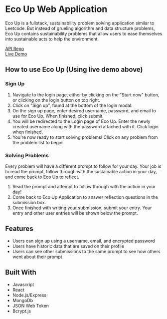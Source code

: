 <h1>Eco Up Web Application</h1>
<p>Eco Up is a fullstack, sustainability problem solving application similar to Leetcode. But instead of grueling algorithm and data structure problems, Eco Up contains
sustainability problems that allow users to ease themselves into sustainable acts to help the environment.</p>

<a href='https://github.com/kyruken/ecoupapi'>API Repo</a>
<br>
<a href='https://ecoup.onrender.com/'>Live Demo</a>

<h2>How to use Eco Up (Using live demo above)</h2>
<h3>Sign Up</h3>
<ol>
  <li>
    Navigate to the login page, either by clicking on the "Start now" button, or clicking on the login button on top right.
  </li>
  <li>
    Click on "Sign up", found at the bottom of the login modal.
  </li>
  <li>
    On the sign up page, enter desired username, password, and email to use for Eco Up. When finished, click submit.
  </li>
  
  <li>
    You will be redirected to the Login page of Eco Up. Enter the newly created username along with the password attached with it. Click login when finished.
  </li>
  <li>
    You're now ready to start solving problems! Click on any problem from the problem list to begin.
  </li>
</ol>

<h3> Solving Problems </h3>
<p> 
    Every problem will have a different prompt to follow for your day. Your job is to read the prompt, follow through with the sustainable action 
    in your day, and come back to Eco Up to reflect.
</p>

<ol>
  <li>
    Read the prompt and attempt to follow through with the action in your day!
  </li>
  <li>
    Come back to Eco Up Application to answer reflection questions in the submission box.
  </li>
  <li>
    Once finished with writing your submission, submit your entry. Your entry and other user entries will be shown below the prompt.
  </li>
  
</ol>

<h2>Features</h2>
<ul>
  <li>
    Users can sign up using a username, email, and encrypted password
  </li>
  <li>
    Users have historic data that are saved on their profile
  </li>
  <li>
    Users can see other submissions to the same prompt to see how others went about their prompt
  </li>
</ul>

<h2>Built With</h2>
<ul>
  <li>
    Javascript
  </li>
  <li>
    React
  </li>
  <li>
    Node.js/Express
  </li>
  <li>
    MongoDb
  </li>
  <li>
    JSON Web Token
  </li>
  <li>
    Bcrypt.js
  </li>

</ul>

